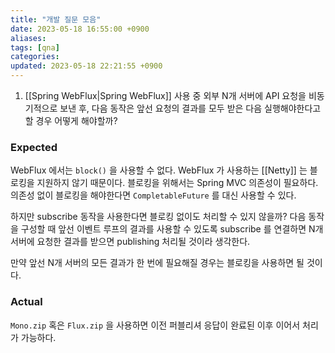 ```yaml
---
title: "개발 질문 모음"
date: 2023-05-18 16:55:00 +0900
aliases: 
tags: [qna]
categories: 
updated: 2023-05-18 22:21:55 +0900
---
```


1. [[Spring WebFlux|Spring WebFlux]] 사용 중 외부 N개 서버에 API 요청을 비동기적으로 보낸 후, 다음 동작은 앞선 요청의 결과를 모두 받은 다음 실행해야한다고 할 경우 어떻게 해야할까?

### Expected

WebFlux 에서는 `block()` 을 사용할 수 없다. WebFlux 가 사용하는 [[Netty]] 는 블로킹을 지원하지 않기 때문이다. 블로킹을 위해서는 Spring MVC 의존성이 필요하다. 의존성 없이 블로킹을 해야한다면 `CompletableFuture` 를 대신 사용할 수 있다.

하지만 subscribe 동작을 사용한다면 블로킹 없이도 처리할 수 있지 않을까? 다음 동작을 구성할 때 앞선 이벤트 루프의 결과를 사용할 수 있도록 subscribe 를 연결하면 N개 서버에 요청한 결과를 받으면 publishing 처리될 것이라 생각한다.

만약 앞선 N개 서버의 모든 결과가 한 번에 필요해질 경우는 블로킹을 사용하면 될 것이다.

### Actual

`Mono.zip` 혹은 `Flux.zip` 을 사용하면 이전 퍼블리셔 응답이 완료된 이후 이어서 처리가 가능하다.
